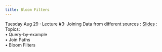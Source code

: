 ```yaml
---
title: Bloom Filters
---
```

Tuesday Aug 29
: Lecture #3: Joining Data from different sources
  : [Slides](https://docs.google.com/presentation/d/1HruXFnbdrPnlayAbEQdPbotLlx5K0zfr/edit?usp=sharing&ouid=107445138954532774881&rtpof=true&sd=true)
: Topics:  <br> &#x2022; Query-by-example <br> &#x2022; Join Paths <br> &#x2022; Bloom Filters <br> 


